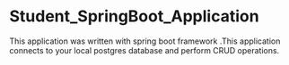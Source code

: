 # Student_SpringBoot_Application
This application was written with spring boot framework .This application connects to your local postgres database and perform CRUD operations.
